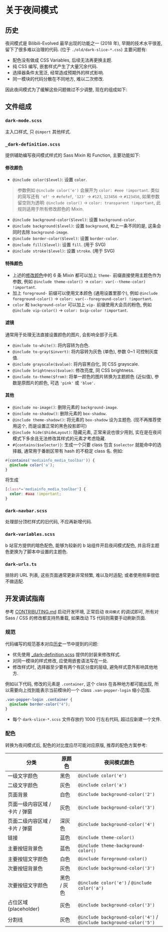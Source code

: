 <!-- spell-checker: disable -->
# 关于夜间模式

## 历史
夜间模式是 Bilibili-Evolved 最早出现的功能之一 (2018 年), 早期的技术水平很差, 留下了很多难以治理的代码. (位于 `./old/dark-slice-*.css`)
主要问题有:
- 配色没有做成 CSS Variables, 后续无法再更换主题.
- 纯 CSS 编写, 嵌套样式产生了大量冗余代码.
- 选择器条件太宽泛, 经常造成预期外的样式影响.
- 同一模块的代码分散在不同地方, 难以二次修改.

因此夜间模式为了缓解这些问题做过不少调整, 现在的组成如下:

## 文件组成

### `dark-mode.scss`
主入口样式, 只 `@import` 其他样式.

### `_dark-definition.scss`
提供辅助编写夜间模式样式的 Sass Mixin 和 Function, 主要功能如下:

#### 修改颜色

- `@include color($level)`: 设置 `color`.
> 参数例如 `@include color('e')` 会展开为 `color: #eee !important`. 类似的简写还有 `'ef'` -> `#efefef`, `'123'` -> `#123`, `123456` -> `#123456`, 如果参数留空则为透明: `@include color()` -> `color: transparent !important`, 此规则适用于所有修改颜色的 Mixin.
- `@include background-color($level)`: 设置 `background-color`.
- `@include background($level)`: 设置 `background`, 和上一条不同的是, 这条会同时去除 `background-image`.
- `@include border-color($level)`: 设置 `border-color`.
- `@include fill($level)`: 设置 `fill`. (用于 SVG)
- `@include stroke($level)`: 设置 `stroke`. (用于 SVG)

#### 特殊颜色

- 上述的[修改颜色](#修改颜色)中的 6 条 Mixin 都可以加上 `theme-` 前缀直接使用主题色作为参数, 例如 `@include theme-color()` -> `color: var(--theme-color) !important`.
- 加上 `foreground-` 前缀可以使用文本颜色 (通用设置里那个), 例如 `@include foreground-color()` -> `color: var(--foreground-color) !important`.
- `color` 和 `background-color` 可以加上 `vip-` 前缀使用大会员的粉色, 例如 `@include vip-color()` -> `color: $vip-color !important`.

#### 滤镜

通常用于处理无法直接设置颜色的图片, 会影响全部子元素.

- `@include to-white()`: 将内容转为白色.
- `@include to-gray($invert)`: 将内容转为灰色 (单色), 参数 0~1 可控制灰度值.
- `@include grayscale($value)`: 将内容黑白化, 同 CSS grayscale.
- `@include brightness($value)`: 修改亮度, 同 CSS brightness.
- `@include to-theme($from)`: 将单一颜色的图片转换为主题颜色 (近似值), 参数是原图片的颜色, 可选 `'pink'` 或 `'blue'`.

#### 其他

- `@include no-image()`: 删除元素的 `background-image`.
- `@include no-shadow()`: 删除元素的 `box-shadow`.
- `@include theme-shadow()`: 将元素的 `box-shadow` 设为主题色. (现不再推荐使用这个, 而是设置正常的黑色投影即可)
- `@include hide($hideLayout)`: 隐藏元素, 正常来说也很少用到, 实在是在夜间模式下多余且无法修改其样式的元素才考虑隐藏.
- `#{contains($selector)}`: 生成一个只要 class 包含 `$selector` 就能命中的选择器, 通常用于番剧区带有 hash 的不稳定 class 名. 例如:
```scss
#{contains('mediainfo_media_toolbar')} {
  @include color('a');
}
```
将生成
```css
[class*='mediainfo_media_toolbar'] {
  color: #aaa !important;
}
```

### `dark-navbar.scss`
处理部分顶栏样式的旧代码, 不应再新增代码.

### `dark-variables.scss`
b 站官方提供的暗色配色, 能够为较新的 b 站组件开启夜间模式配色, 并且将主题色更换为了脚本中设置的主题色.

### `dark-urls.ts`
排除的 URL 列表, 这些页面通常更新非常频繁, 难以及时适配; 或者使用频率很低不做适配.

## 开发调试指南

参考 [CONTRIBUTING.md](../../../../../CONTRIBUTING.md) 启动开发环境, 正常启动 `夜间模式` 的调试即可, 所有对 Sass / CSS 的修改都支持热重载, 如果改动 TS 代码则需要手动刷新页面.

### 规范

代码编写的规范基本对应[历史](#历史)一节中提到的问题:
- 优先使用 [_dark-definition.scss](#_dark-definitionscss) 提供的封装来修改样式.
- 对同一模块的样式修改, 应使用嵌套语法写在一处.
- 修改样式时, 选择器至少要有两个有区分度的层级, 避免样式意外影响其他地方.

例如以下代码, 修改的元素是 `.container`, 这个 class 在各种地方都可能出现, 所以需要向上找到能表示当前模块的一个 class `.van-popper-login` 缩小范围.
```scss
.van-popper-login .container {
  @include border-color("4");
}
```

- 每个 `dark-slice-*.scss` 文件存放约 1000 行左右代码, 超过应新建一个文件.

### 配色

转换为夜间模式后, 配色的对比度应尽可能对应原版, 推荐的配色方案参考:

| 分类                           | 原颜色      | 夜间模式颜色                                                        |
| ------------------------------ | ----------- | ------------------------------------------------------------------- |
| 一级文字颜色                   | 黑色        | `@include color('e')`                                               |
| 二级文字颜色                   | 灰色        | `@include color('a')`                                               |
| 页面背景                       | 白色        | `@include background-color('2')`                                    |
| 页面一级内容区域 / 卡片 / 弹窗 | 灰色        | `@include background-color('3')`                                    |
| 页面二级内容区域 / 卡片 / 弹窗 | 深灰色      | `@include background-color('4')`                                    |
| 链接                           | 蓝色        | `@include theme-color()`                                            |
| 主要按钮背景色                 | 蓝色        | `@include theme-background-color()`                                 |
| 主要按钮文字颜色               | 白色        | `@include foreground-color()`                                       |
| 次要按钮背景色                 | 灰色        | `@include background-color('3')`                                    |
| 次要按钮文字颜色               | 黑色 / 灰色 | `@include color('e')` / `@include color('a')`                       |
| 占位区域 (placeholder)         | 灰色        | `@include background-color('3')`                                    |
| 分割线                         | 灰色        | `@include background-color('4')` / `@include background-color('5')` |

